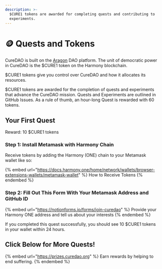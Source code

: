 ```yaml
---
description: >-
  $CURE1 tokens are awarded for completing quests and contributing to
  experiments.
---
```


# 🪙 Quests and Tokens

CureDAO is built on the [Aragon](https://client.aragon.org/#/curedao1) DAO platform.  The unit of democratic power in CureDAO is the $CURE1 token on the Harmony blockchain. &#x20;

$CURE1 tokens give you control over CureDAO and how it allocates its resources.

$CURE1 tokens are awarded for the completion of quests and experiments that advance the CureDAO mission.  Quests and Experiments are outlined in GitHub Issues.  As a rule of thumb, an hour-long Quest is rewarded with 60 tokens.&#x20;

## Your First Quest

Reward: 10 $CURE1 tokens

### Step 1: Install Metamask with Harmony Chain

Receive tokens by adding the Harmony (ONE) chain to your Metamask wallet like so:

{% embed url="https://docs.harmony.one/home/network/wallets/browser-extensions-wallets/metamask-wallet" %}
How to Receive Tokens
{% endembed %}

### Step 2: Fill Out This Form With Your Metamask Address and GitHub ID

{% embed url="https://notionforms.io/forms/join-curedao" %}
Provide your Harmony ONE address and tell us about your interests
{% endembed %}

If you completed this quest successfully, you should see 10 $CURE1 tokens in your wallet within 24 hours.&#x20;

## Click Below for More Quests!

{% embed url="https://prizes.curedao.org" %}
Earn rewards by helping to end suffering.
{% endembed %}
